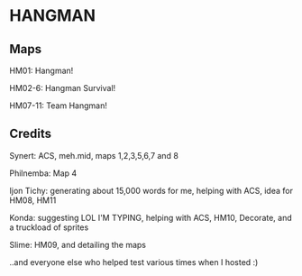 # HANGMAN

## Maps
HM01: Hangman!

HM02-6: Hangman Survival!

HM07-11: Team Hangman!

## Credits

Synert: ACS, meh.mid, maps 1,2,3,5,6,7 and 8

Philnemba: Map 4

Ijon Tichy: generating about 15,000 words for me, helping with ACS, idea for HM08, HM11

Konda: suggesting LOL I'M TYPING, helping with ACS, HM10, Decorate, and a truckload of sprites

Slime: HM09, and detailing the maps

..and everyone else who helped test various times when I hosted :)

